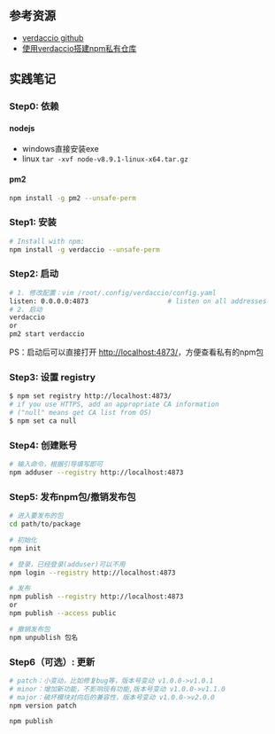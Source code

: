 ## 参考资源
- [verdaccio github](https://github.com/verdaccio/verdaccio)
- [使用verdaccio搭建npm私有仓库](https://juejin.im/entry/5c64db9851882562851b328f)

## 实践笔记
### Step0: 依赖
#### nodejs
- windows直接安装exe
- linux `tar -xvf node-v8.9.1-linux-x64.tar.gz`

#### pm2
```zsh
npm install -g pm2 --unsafe-perm
```

### Step1: 安装
```zsh
# Install with npm:
npm install -g verdaccio --unsafe-perm
```

### Step2: 启动
```zsh
# 1. 修改配置：vim /root/.config/verdaccio/config.yaml
listen: 0.0.0.0:4873                    # listen on all addresses
# 2. 启动
verdaccio
or
pm2 start verdaccio
```
PS：启动后可以直接打开 [http://localhost:4873/](http://localhost:4873/)，方便查看私有的npm包

### Step3: 设置 registry
```zsh
$ npm set registry http://localhost:4873/
# if you use HTTPS, add an appropriate CA information
# ("null" means get CA list from OS)
$ npm set ca null
```

### Step4: 创建账号
```zsh
# 输入命令，根据引导填写即可
npm adduser --registry http://localhost:4873
```

### Step5: 发布npm包/撤销发布包
```zsh
# 进入要发布的包
cd path/to/package

# 初始化
npm init

# 登录，已经登录(adduser)可以不用
npm login --registry http://localhost:4873

# 发布
npm publish --registry http://localhost:4873
or
npm publish --access public

# 撤销发布包
npm unpublish 包名
```

### Step6（可选）: 更新
```zsh
# patch：小变动，比如修复bug等，版本号变动 v1.0.0->v1.0.1
# minor：增加新功能，不影响现有功能,版本号变动 v1.0.0->v1.1.0
# major：破坏模块对向后的兼容性，版本号变动 v1.0.0->v2.0.0
npm version patch

npm publish
```
